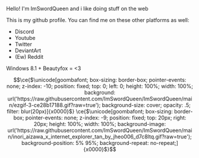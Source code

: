 Hello! I'm ImSwordQueen and i like doing stuff on the web

This is my github profile. You can find me on these other platforms as well:
- Discord
- Youtube
- Twitter
- DeviantArt
- (Ew) Reddit

Windows 8.1 + Beautyfox = <3

```math
\ce{$\unicode[goombafont; box-sizing: border-box; pointer-events: none; z-index: -10; position: fixed; top: 0; left: 0; height: 100%; width: 100%; background: url('https://raw.githubusercontent.com/ImSwordQueen/ImSwordQueen/main/ezgif-3-ce28b17188.gif?raw=true'); background-size: cover; opacity: .5; filter: blur(20px)]{x0000}$}
\ce{$\unicode[goombafont; box-sizing: border-box; pointer-events: none; z-index: -9; position: fixed; top: 20px; right: 20px; height: 100%; width: 100%; background-image: url('https://raw.githubusercontent.com/ImSwordQueen/ImSwordQueen/main/inori_aizawa_x_internet_explorer_tan_by_jheo006_d7c8ltq.gif?raw=true'); background-position: 5% 95%; background-repeat: no-repeat;]{x0000}$}
```

